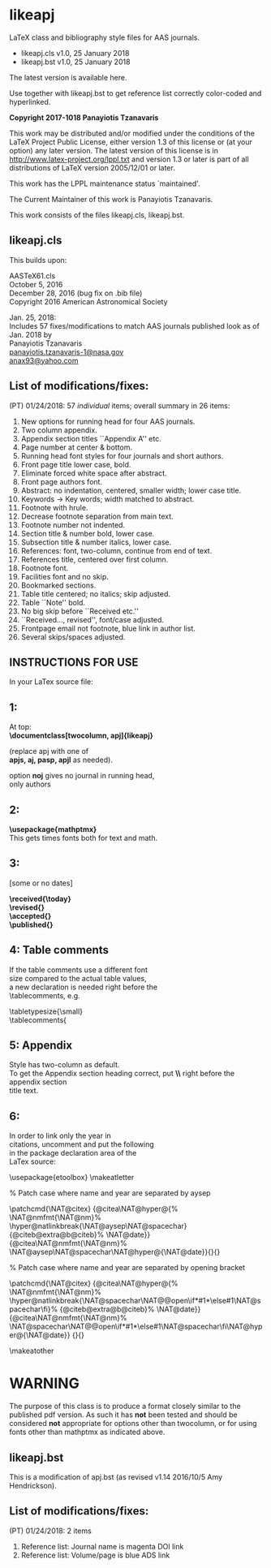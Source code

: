 # likeapj
 LaTeX class and bibliography style files for AAS journals.
 
 - likeapj.cls v1.0, 25 January 2018
 - likeapj.bst v1.0, 25 January 2018
 
 
 The latest version is available here.

 Use together with likeapj.bst to get reference list
 correctly color-coded and hyperlinked.

 **Copyright 2017-1018 Panayiotis Tzanavaris**

 This work may be distributed and/or modified under the
 conditions of the LaTeX Project Public License, either version 1.3
 of this license or (at your option) any later version.
 The latest version of this license is in
   http://www.latex-project.org/lppl.txt
 and version 1.3 or later is part of all distributions of LaTeX
 version 2005/12/01 or later.

 This work has the LPPL maintenance status `maintained'.
 
 The Current Maintainer of this work is Panayiotis Tzanavaris.

 This work consists of the files likeapj.cls, likeapj.bst.
 
 
 ## likeapj.cls
 This builds upon:

 AASTeX61.cls                                  
 October 5, 2016                               
 December 28, 2016 (bug fix on .bib file)      
 Copyright 2016 American Astronomical Society  
 

 Jan. 25, 2018:                                                  
 Includes 57 fixes/modifications to match AAS journals published look as of Jan. 2018 by                                           
 Panayiotis Tzanavaris                                           
 panayiotis.tzanavaris-1@nasa.gov                                
 anax93@yahoo.com                                                

 ## List of modifications/fixes:
  (PT) 01/24/2018: 57 *individual* items; overall summary
 in 26 items:

1. New options for running head for four AAS journals.
2. Two column appendix.
3. Appendix section titles ``Appendix A'' etc.
4. Page number at center & bottom.
5. Running head font styles for four journals and short authors.
6. Front page title lower case, bold.
7. Eliminate forced white space after abstract.
8. Front page authors font.
9. Abstract: no indentation, centered, smaller width; lower case title.
10. Keywords → Key words; width matched to abstract.
11. Footnote with hrule.
12. Decrease footnote separation from main text.
13. Footnote number not indented.
14. Section title & number bold, lower case.
15. Subsection title & number italics, lower case.
16. References: font, two-column, continue from end of text.
17. References title, centered over first column.
18. Footnote font.
19. Facilities font and no skip.
20. Bookmarked sections.
21. Table title centered; no italics; skip adjusted.
22. Table ``Note'' bold.
23. No big skip before ``Received etc.''
24. ``Received..., revised'', font/case adjusted.
25. Frontpage email not footnote, blue link in author list.
26. Several skips/spaces adjusted.

                                              
## INSTRUCTIONS FOR USE
In your LaTex source file:

## 1:
At top:                                             
**\documentclass[twocolumn, apj]{likeapj}**      
                                              
(replace apj with one of                      
 **apjs, aj, pasp, apjl** as needed).             
                                              
option **noj** gives no journal in running head,  
only authors 

## 2:
**\usepackage{mathptmx}**                        
This gets times fonts both for text and math. 

## 3:  
[some or no dates]

**\received{\today}                              
\revised{}                                    
\accepted{}                  
\published{}**  

## 4: Table comments 
If the table comments use a different font   
size compared to the actual table values,     
a new declaration is needed right before the  
\tablecomments, e.g.                          
                                              
\tabletypesize{\small}                        
\tablecomments{ 

## 5: Appendix
Style has two-column as default.             
To get the Appendix section heading correct, 
put **\\\\** right before the appendix section     
title text.

## 6: 
In order to link only the year in          
citations, uncomment and put the following    
in the package declaration area of the        
LaTex source:

\usepackage{etoolbox}
\makeatletter

% Patch case where name and year are separated by aysep

\patchcmd{\NAT@citex}
  {\@citea\NAT@hyper@{%
     \NAT@nmfmt{\NAT@nm}%
     \hyper@natlinkbreak{\NAT@aysep\NAT@spacechar}{\@citeb\@extra@b@citeb}%
     \NAT@date}}
  {\@citea\NAT@nmfmt{\NAT@nm}%
   \NAT@aysep\NAT@spacechar\NAT@hyper@{\NAT@date}}{}{}

% Patch case where name and year are separated by opening bracket

\patchcmd{\NAT@citex}
  {\@citea\NAT@hyper@{%
     \NAT@nmfmt{\NAT@nm}%
     \hyper@natlinkbreak{\NAT@spacechar\NAT@@open\if*#1*\else#1\NAT@spacechar\fi}%
       {\@citeb\@extra@b@citeb}%
     \NAT@date}}
  {\@citea\NAT@nmfmt{\NAT@nm}%
   \NAT@spacechar\NAT@@open\if*#1*\else#1\NAT@spacechar\fi\NAT@hyper@{\NAT@date}}
  {}{}

\makeatother

# WARNING
The purpose of this class is to produce a format closely similar to
the published pdf version. As such it has **not** been tested and should
be considered **not** appropriate for options other than twocolumn, or
for using fonts other than mathptmx as indicated above.


## likeapj.bst
This is a modification of apj.bst (as revised v1.14 2016/10/5 Amy Hendrickson).
 
## List of modifications/fixes:
(PT) 01/24/2018: 2 items

1. Reference list: Journal name is magenta DOI link
2. Reference list: Volume/page is blue ADS link

                                             








